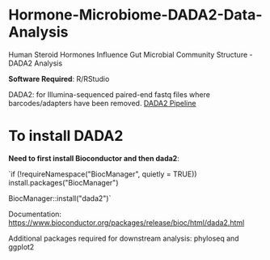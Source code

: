 # Hormone-Microbiome-DADA2-Data-Analysis
Human Steroid Hormones Influence Gut Microbial Community Structure - DADA2 Analysis

**Software Required**:
R/RStudio

DADA2: for Illumina-sequenced paired-end fastq files where barcodes/adapters have been removed.
[DADA2 Pipeline](https://benjjneb.github.io/dada2/tutorial_1_8.html)

# To install DADA2
**Need to first install Bioconductor and then dada2**:

`if (!requireNamespace("BiocManager", quietly = TRUE))
    install.packages("BiocManager")

BiocManager::install("dada2")`

Documentation: https://www.bioconductor.org/packages/release/bioc/html/dada2.html

Additional packages required for downstream analysis: phyloseq and ggplot2
